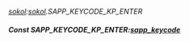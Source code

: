_[sokol](../../modules/sokol/sokol-module.md):[sokol](../../modules/sokol/sokol-module.md).SAPP\_KEYCODE\_KP\_ENTER_
##### Const SAPP\_KEYCODE\_KP\_ENTER:[sapp_keycode](../../modules/sokol/sokol-sapp_keycode.md)
